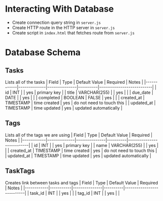 # Interacting With Database
- Create connection query string in `server.js`
- Create HTTP route in the HTTP server in `server.js`
- Create script in `index.html` that fetches route from `server.js`

# Database Schema

## Tasks
Lists all of the tasks
| Field      | Type         | Default Value | Required | Notes                     |
|------------|--------------|---------------|----------|---------------------------|
| id         | INT          |               | yes      | primary key               |
| title      | VARCHAR(255) |               | yes      |                           |
| due_date   | DATE         |               | yes      |                           |
| completed  | BOOLEAN      | FALSE         | yes      |                           |
| created_at | TIMESTAMP    | time created  | yes      | do not need to touch this |
| updated_at | TIMESTAMP    | time updated  | yes      | updated automatically     |

## Tags
Lists all of the tags we are using
| Field      | Type         | Default Value | Required | Notes                     |
|------------|--------------|---------------|----------|---------------------------|
| id         | INT          |               | yes      | primary key               |
| name       | VARCHAR(255) |               | yes      |                           |
| created_at | TIMESTAMP    | time created  | yes      | do not need to touch this |
| updated_at | TIMESTAMP    | time updated  | yes      | updated automatically     |

## TaskTags
Creates link between tasks and tags
| Field      | Type      | Default Value | Required | Notes                     |
|------------|-----------|---------------|----------|---------------------------|
| task_id    | INT       |               | yes      |                           |
| tag_id     | INT       |               | yes      |                           |
